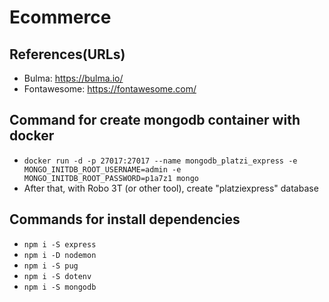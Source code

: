 # Ecommerce

## References(URLs)
- Bulma: https://bulma.io/
- Fontawesome: https://fontawesome.com/

## Command for create mongodb container with docker
- `docker run -d -p 27017:27017 --name mongodb_platzi_express -e MONGO_INITDB_ROOT_USERNAME=admin -e MONGO_INITDB_ROOT_PASSWORD=p1a7z1 mongo`
- After that, with Robo 3T (or other tool), create "platziexpress" database

## Commands for install dependencies
- `npm i -S express`
- `npm i -D nodemon`
- `npm i -S pug`
- `npm i -S dotenv`
- `npm i -S mongodb`
